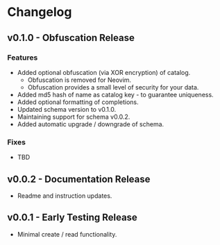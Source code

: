 # Changelog

## v0.1.0 - Obfuscation Release
### Features
- Added optional obfuscation (via XOR encryption) of catalog.
    - Obfuscation is removed for Neovim.
    - Obfuscation provides a small level of security for your data.
- Added md5 hash of name as catalog key - to guarantee uniqueness.
- Added optional formatting of completions.
- Updated schema version to v0.1.0.
- Maintaining support for schema v0.0.2.
- Added automatic upgrade / downgrade of schema.

### Fixes
- TBD

## v0.0.2 - Documentation Release
- Readme and instruction updates.

## v0.0.1 - Early Testing Release
- Minimal create / read functionality.

